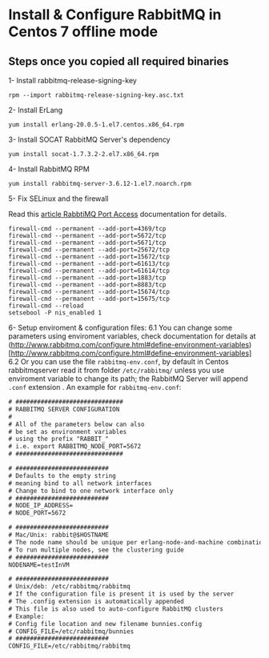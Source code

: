 
# Install & Configure RabbitMQ in Centos 7 offline mode

## Steps once you copied all required binaries

1- Install rabbitmq-release-signing-key
```shell
rpm --import rabbitmq-release-signing-key.asc.txt
```

2- Install ErLang
```shell
yum install erlang-20.0.5-1.el7.centos.x86_64.rpm
```

3- Install SOCAT RabbitMQ Server's dependency
```shell
yum install socat-1.7.3.2-2.el7.x86_64.rpm
```

4- Install RabbitMQ RPM
```shell
yum install rabbitmq-server-3.6.12-1.el7.noarch.rpm
```

5- Fix SELinux and the firewall

Read this [article RabbtiMQ Port Access](http://www.rabbitmq.com/networking.html#selinux-ports) documentation for details.
```shell
firewall-cmd --permanent --add-port=4369/tcp
firewall-cmd --permanent --add-port=5672/tcp
firewall-cmd --permanent --add-port=5671/tcp
firewall-cmd --permanent --add-port=25672/tcp
firewall-cmd --permanent --add-port=15672/tcp
firewall-cmd --permanent --add-port=61613/tcp
firewall-cmd --permanent --add-port=61614/tcp
firewall-cmd --permanent --add-port=1883/tcp
firewall-cmd --permanent --add-port=8883/tcp
firewall-cmd --permanent --add-port=15674/tcp
firewall-cmd --permanent --add-port=15675/tcp
firewall-cmd --reload
setsebool -P nis_enabled 1
```

6- Setup enviroment & configuration files:
6.1 You can change some parameters using enviroment variables, check documentation for details at (http://www.rabbitmq.com/configure.html#define-environment-variables)[http://www.rabbitmq.com/configure.html#define-environment-variables]
6.2 Or you can use the file ```rabbitmq-env.conf```, by default in Centos rabbitmqserver read it from folder ```/etc/rabbitmq/``` unless you use enviroment variable to change its path; the RabbitMQ Server will append ```.conf``` extension .
An example for ```rabbitmq-env.conf```:
```txt
# ##############################
# RABBITMQ SERVER CONFIGURATION
#
# All of the parameters below can also
# be set as environment variables
# using the prefix "RABBIT_"
# i.e. export RABBITMQ_NODE_PORT=5672
# ##############################

# ##########################
# Defaults to the empty string
# meaning bind to all network interfaces
# Change to bind to one network interface only
# ##########################
# NODE_IP_ADDRESS=
# NODE_PORT=5672

# ##########################
# Mac/Unix: rabbit@$HOSTNAME
# The node name should be unique per erlang-node-and-machine combination
# To run multiple nodes, see the clustering guide
# ##########################
NODENAME=testInVM

# ##########################
# Unix/deb: /etc/rabbitmq/rabbitmq
# If the configuration file is present it is used by the server
# The .config extension is automatically appended
# This file is also used to auto-configure RabbitMQ clusters
# Example:
# Config file location and new filename bunnies.config
# CONFIG_FILE=/etc/rabbitmq/bunnies
# ##########################
CONFIG_FILE=/etc/rabbitmq/rabbitmq
```